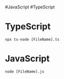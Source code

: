 #JavaScript #TypeScript 
# TypeScript
```shell
npx ts-node [FileName].ts
```

# JavaScript
```shell
node [FileName].js
```